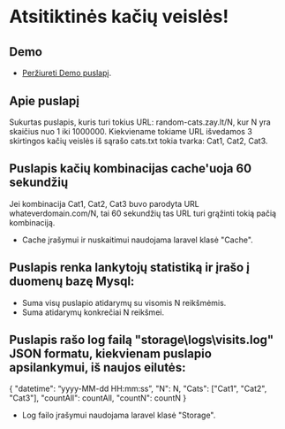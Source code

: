 <p align="center"><h3 class="lead display-4" style="font-size: 2rem;"><i class="fas fa-cat"></i> Atsitiktinės kačių veislės!</h3></p>

## Demo
- [Peržiureti Demo puslapį](https://random-cats.zay.lt).

## Apie puslapį

Sukurtas puslapis, kuris turi tokius URL: random-cats.zay.lt/N, kur N yra skaičius nuo 1 iki 1000000.
Kiekviename tokiame URL išvedamos 3 skirtingos kačių veislės iš sąrašo cats.txt tokia tvarka: Cat1, Cat2, Cat3.

## Puslapis kačių kombinacijas cache'uoja 60 sekundžių
Jei kombinacija Cat1, Cat2, Cat3 buvo parodyta URL whateverdomain.com/N, tai 60 sekundžių tas URL turi grąžinti tokią pačią kombinaciją.
- Cache įrašymui ir nuskaitimui naudojama laravel klasė "Cache".

## Puslapis renka lankytojų statistiką ir įrašo į duomenų bazę Mysql:
- Suma visų puslapio atidarymų su visomis N reikšmėmis.
- Suma atidarymų konkrečiai N reikšmei.

## Puslapis rašo log failą "storage\logs\visits.log" JSON formatu, kiekvienam puslapio apsilankymui, iš naujos eilutės:
{
"datetime": “yyyy-MM-dd HH:mm:ss”,
"N": N,
"Cats": ["Cat1", "Cat2", "Cat3"],
"countAll": countAll,
"countN": countN
}
- Log failo įrašymui naudojama laravel klasė "Storage".